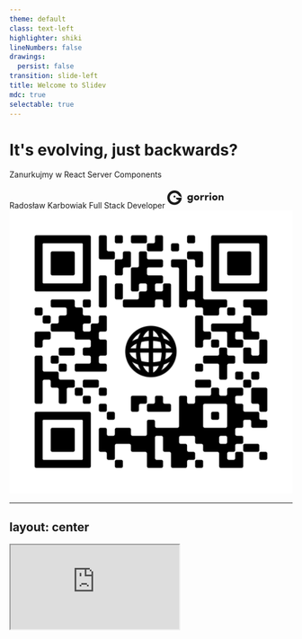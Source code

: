 ```yaml
---
theme: default
class: text-left
highlighter: shiki
lineNumbers: false
drawings:
  persist: false
transition: slide-left
title: Welcome to Slidev
mdc: true
selectable: true
---
```


# It's evolving, just backwards?

Zanurkujmy w React Server Components

<div class="flex flex-row align-center gap-4 abs-bl m-6 ml-14"> 
  <div class="flex flex-col"> 
    <span>Radosław Karbowiak</span> 
    <span class="text-sm text-zinc-400">Full Stack Developer</span> 
     <svg alt="Gorrion's logo" class="Headercomponents__StyledLogo-sc-16gu2kx-0 ekjHzm" width="100" preserveAspectRatio="xMinYMid" height="38" viewBox="0 0 147 38" fill="none"><path class="logo_letter" d="M56.0017 26.8551C56.4617 28.0851 58.0067 29.0051 59.3817 29.0051C62.0467 29.0051 63.2767 27.4301 63.0767 24.2501C62.4767 25.4251 60.7867 26.2001 59.0667 26.2001C57.2617 26.2001 55.7167 25.5401 54.3667 24.2501C53.0517 22.9601 52.3867 21.3001 52.3867 19.2651C52.3867 17.2001 53.0467 15.5101 54.3667 14.2201C55.7117 12.9051 57.2617 12.2451 59.0667 12.2451C60.7867 12.2451 62.4167 13.0201 63.0767 14.1951V12.5351H66.9467V24.0551C66.9467 29.7001 64.2267 32.5951 59.3817 32.5951C56.4317 32.5951 53.9367 30.9601 52.7917 28.4401L56.0017 26.8551ZM59.7567 16.0251C58.0067 16.0251 56.5467 17.3401 56.5467 19.1751C56.5467 21.1251 58.0067 22.4401 59.7567 22.4401C60.6167 22.4401 61.3617 22.1251 62.0217 21.5251C62.6817 20.8951 62.9967 20.1201 62.9967 19.1751C62.9967 17.2551 61.5067 16.0251 59.7567 16.0251Z" fill="currentColor" style="translate: none; rotate: none; scale: none; transform-origin: 0px 0px; opacity: 1; visibility: inherit;" data-svg-origin="52.38669967651367 12.245100021362305" transform="matrix(1,0,0,1,0,0)"></path><path class="logo_letter" d="M76.7436 26.1349C74.7936 26.1349 73.1586 25.5049 71.8136 24.2149C70.4686 22.9249 69.8086 21.2349 69.8086 19.1699C69.8086 17.1049 70.4686 15.4449 71.8136 14.1549C73.1586 12.8649 74.7936 12.2349 76.7436 12.2349C78.6936 12.2349 80.3236 12.8649 81.6736 14.1549C83.0236 15.4449 83.7086 17.1049 83.7086 19.1699C83.7086 21.2349 83.0186 22.9249 81.6736 24.2149C80.3286 25.5049 78.6936 26.1349 76.7436 26.1349ZM79.7836 19.1749C79.7836 17.4299 78.4386 16.1399 76.7486 16.1399C75.0586 16.1399 73.7386 17.4299 73.7386 19.1749C73.7386 21.0099 75.0586 22.2399 76.7486 22.2399C78.4636 22.2399 79.7836 21.0099 79.7836 19.1749Z" fill="currentColor" style="translate: none; rotate: none; scale: none; transform-origin: 0px 0px; opacity: 1; visibility: inherit;" data-svg-origin="69.80860137939453 12.234899520874023" transform="matrix(1,0,0,1,0,0)"></path><path class="logo_letter" d="M90.5517 25.9102H86.5667V12.5252H90.5517V15.7652C91.2117 13.4452 92.8166 12.2402 94.3316 12.2402C95.2217 12.2402 95.9666 12.4102 96.6266 12.7252L95.9117 16.3052C95.3667 16.0452 94.6816 15.9052 93.8766 15.9052C91.6716 15.9052 90.5517 17.6802 90.5517 21.2352V25.9102Z" fill="currentColor" style="translate: none; rotate: none; scale: none; transform-origin: 0px 0px; opacity: 1; visibility: inherit;" data-svg-origin="86.56669616699219 12.24020004272461" transform="matrix(1,0,0,1,0,0)"></path><path class="logo_letter" d="M102.669 25.9102H98.6836V12.5252H102.669V15.7652C103.329 13.4452 104.934 12.2402 106.449 12.2402C107.334 12.2402 108.084 12.4102 108.744 12.7252L108.024 16.3052C107.479 16.0452 106.794 15.9052 105.989 15.9052C103.784 15.9052 102.664 17.6802 102.664 21.2352V25.9102H102.669Z" fill="currentColor" style="translate: none; rotate: none; scale: none; transform-origin: 0px 0px; opacity: 1; visibility: inherit;" data-svg-origin="98.68360137939453 12.24020004272461" transform="matrix(1,0,0,1,0,0)"></path><path class="logo_letter" d="M115.212 7.57C115.212 8.86 114.122 9.92 112.777 9.92C111.402 9.92 110.282 8.86 110.282 7.57C110.282 6.28 111.402 5.25 112.777 5.25C114.127 5.25 115.212 6.28 115.212 7.57ZM114.757 12.525V25.91H110.802V12.525H114.757Z" fill="currentColor" style="translate: none; rotate: none; scale: none; transform-origin: 0px 0px; opacity: 1; visibility: inherit;" data-svg-origin="110.28199768066406 5.25" transform="matrix(1,0,0,1,0,0)"></path><path class="logo_letter" d="M124.552 26.1349C122.602 26.1349 120.972 25.5049 119.622 24.2149C118.272 22.9249 117.617 21.2349 117.617 19.1699C117.617 17.1049 118.277 15.4449 119.622 14.1549C120.967 12.8649 122.602 12.2349 124.552 12.2349C126.502 12.2349 128.137 12.8649 129.482 14.1549C130.827 15.4449 131.517 17.1049 131.517 19.1699C131.517 21.2349 130.832 22.9249 129.482 24.2149C128.132 25.5049 126.502 26.1349 124.552 26.1349ZM127.592 19.1749C127.592 17.4299 126.242 16.1399 124.552 16.1399C122.862 16.1399 121.542 17.4299 121.542 19.1749C121.542 21.0099 122.862 22.2399 124.552 22.2399C126.272 22.2399 127.592 21.0099 127.592 19.1749Z" fill="currentColor" style="translate: none; rotate: none; scale: none; transform-origin: 0px 0px; opacity: 1; visibility: inherit;" data-svg-origin="117.61699676513672 12.234899520874023" transform="matrix(1,0,0,1,0,0)"></path><path class="logo_letter" d="M138.355 25.9102H134.375V12.5252H138.355V14.4752C139.075 13.1302 140.65 12.2402 142.225 12.2402C145.32 12.2402 147.125 14.1602 147.125 17.9152V25.9102H143.14V18.7752C143.14 17.0552 142.225 16.1102 140.82 16.1102C139.185 16.1102 138.355 17.0252 138.355 18.8352V25.9102Z" fill="currentColor" style="translate: none; rotate: none; scale: none; transform-origin: 0px 0px; opacity: 1; visibility: inherit;" data-svg-origin="134.375 12.24020004272461" transform="matrix(1,0,0,1,0,0)"></path><g class="logo_bird" style="translate: none; rotate: none; scale: none; transform-origin: 0px 0px;" data-svg-origin="18.917499542236328 18.920000076293945" transform="matrix(1,0,0,1,0,0)"><path d="M18.9213 18.0554C20.1031 18.0554 21.0613 17.0973 21.0613 15.9154C21.0613 14.7335 20.1031 13.7754 18.9213 13.7754C17.7394 13.7754 16.7812 14.7335 16.7812 15.9154C16.7812 17.0973 17.7394 18.0554 18.9213 18.0554Z" stroke="currentColor" stroke-miterlimit="10"></path><path d="M18.9213 18.0554C20.1031 18.0554 21.0613 17.0973 21.0613 15.9154C21.0613 14.7335 20.1031 13.7754 18.9213 13.7754C17.7394 13.7754 16.7812 14.7335 16.7812 15.9154C16.7812 17.0973 17.7394 18.0554 18.9213 18.0554Z" fill="currentColor"></path><path d="M37.835 19.17C37.7 29.505 29.285 37.84 18.92 37.84C8.47 37.84 0 29.37 0 18.92C0 8.47 8.47 0 18.92 0C29.165 0 37.505 8.14 37.83 18.305L30.345 13.86C28.405 9.48 24.02 6.425 18.92 6.425C12.02 6.425 6.43 12.02 6.43 18.915C6.43 25.815 12.025 31.405 18.92 31.405C23.78 31.405 27.99 28.63 30.055 24.575H28.06C25.075 24.575 22.655 22.155 22.655 19.17H37.835Z" fill="currentColor"></path></g></svg>
  </div>
 
</div>

<img src="images/frame.png" class="abs-tr w-20 h-20 m-6"/>


<div class="abs-br m-6 flex gap-2">
  <a href="https://github.com/rkarbowiak" target="_blank" alt="GitHub" title="Open in GitHub"
    class="text-xl slidev-icon-btn opacity-50 !border-none !hover:text-white">
    <carbon-logo-github />
  </a>
  <a href="https://www.linkedin.com/in/radoslaw-karbowiak/" target="_blank" alt="Linkedin" title="Open in Linkedin"
    class="text-xl slidev-icon-btn opacity-50 !border-none !hover:text-white">
    <carbon-logo-linkedin />
  </a>
</div>

---
layout: center
---

<iframe src="https://php-lambo.vercel.app/" class="w-screen h-screen"/>

---
layout: default
---

# Agenda

<div class="flex flex-col justify-between h-11/12">
  <ul>
    <li>Wprowadzenie</li>
    <li>Czym są React Server Components? </li>
    <li>W jaki sposób mają nam pomóc?</li>
    <li>Przykłady</li>
    <li>Zalety i wady</li>
    <li>Podsumowanie</li>
  </ul>

  <div> PS: Na prezentacji będziemy używać Next.js </div>
</div>

--- 
layout: center
---

## Czemu Next.js?

<img src="/images/image-4.png" alt="Next.js" class="w-1/2 mt-5" />

<a href="https://react.dev/learn/start-a-new-react-project#bleeding-edge-react-frameworks"> Źródło </a>



--- 
layout: default
---


## Zobaczmy jak przebiega renderowanie po stronie klienta

![Alt text](/images/image-2.png)

<ul class="abs-bl text-sm m-6">
  <li>TTI - Time To Interactive</li>
  <li>FCP - First Contentful Paint</li>
  <li>LCP - Largest Content Paint</li>
</ul>

<!-- 
FCP - First Contentful Paint – kolejny wskaźnik, który mierzy ilość czasu, jaką zajmuje przeglądarce załadowanie pierwszego contentu na stronie www (obrazka, treści lub video).
TTI - Time to Interactive – wskaźnik mierzący ilość czasu, która upływa od załadowania strony internetowej do chwili uzyskania możliwości wprowadzenia danych w serwisie. 
LCP – Largest Contentful Paint – wyrenderowanie treści. Wskaźnik LCP pokazuje szybkość ładowania serwisu. Mierzy się ją, jako czas potrzebny przeglądarce do załadowania największego elementu na stronie internetowej 
-->

--- 
layout: center
---

## Minusy 

- Google nie zaindeksuje naszej strony
- Dużo zapytań do serwera
- Bundle JS musi być pobrany i uruchomiony, duży wpływ wielkości bundle'a na czas ładowania
- Utrudnione cache'owanie

--- 
layout: default
---

## Może by tak renderować po stronie serwera?



![Alt text](/images/image.png)
<ul class="abs-bl text-sm m-6">
  <li>TTI - Time To Interactive</li>
  <li>FCP - First Contentful Paint</li>
  <li>LCP - Largest Content Paint</li>
</ul>
---
layout: default
---

## Przecież to już jest możliwe!

```jsx {all} {lines:true}
export async function getServerSideProps() {
  const res = await fetch('/users')
  const users = await res.json()
  return { props: { users } }
}
 
export default function Page({ users }) {
  return <UsersList users={users} />
}
```

<div v-click>
<div>Z TS nawet całość się nie mieści... </div>

```tsx {all} {lines:true}
import type { InferGetServerSidePropsType, GetServerSideProps } from 'next'
import type { User } from '../types'

export const getServerSideProps = (async (context) => {
  const res = await fetch('users')
  const users = await res.json()
  return { props: { users } }
}) satisfies GetServerSideProps<{
  users: User[]
}>
 
export default function Page({
  users,
}: InferGetServerSidePropsType<typeof getServerSideProps>) {
  return <UsersList users={users} />
}
```
</div>
<div>

</div>


--- 
layout: fact
---

Znamy dotychczasowe problemy, więc poznajmy React Server Components

---
layout: statement
---

# RSC pozwalają na renderowanie komponentów Reacta po stronie serwera.


---
layout: two-cols

---
## Client Component

<div class="mr-2">
```jsx {all} {lines:true}
function UserPage() {
  const [users, setUsers] = useState([]);

  useEffect(() => {
    fetch('/api/users')
      .then((res) => res.json())
      .then((data) => setUsers(data));
  }, []);

  return (
    <div>
      <h1>Users</h1>
      <ul>
        {users.map((user) => (
          <li key={user.userId}>{user.username}</li>
        ))}
      </ul>
    </div>
  );
}
```
</div>


:: right ::

## Server Component (Next.js)

<div>
```jsx {all|2|1} {lines:true}
export default async function UserPage() {
  const users = await getUsers();

  return (
    <div>
      <h1>Users</h1>
      <ul>
        {users.map((user) => (
          <li key={user.userId}>{user.username}</li>
        ))}
      </ul>
    </div>
  );
}
```
</div>

---
layout: two-cols

---
## Client Component
<div class="mr-2">

```jsx {lines:true}
function UserPage() {
  const [users, setUsers] = useState([]);

  useEffect(() => {
    fetch('/api/users')
      .then((res) => res.json())
      .then((data) => setUsers(data));
  }, []);

  return (
    <div>
      <h1>Users</h1>
      <ul>
        {users.map((user) => (
          <li key={user.userId}>{user.username}</li>
        ))}
      </ul>
    </div>
  );
}
```
</div>
:: right ::

## Server Component (Next.js)

```jsx {all|2-5} {lines:true}
export default async function UserPage() {
  const users = await sql`
    SELECT * FROM users
  `;

  return (
    <div>
      <h1>Users</h1>
      <ul>
        {users.map((user) => (
          <li key={user.userId}>{user.username}</li>
        ))}
      </ul>
    </div>
  );
}
```

---
layout: fact
---

## Demo


---
layout: default
---

## Cool! Dodajmy trochę logiki

```jsx {all} {lines:true}
export default async function UserPage() {
  const users = await sql`
    SELECT * FROM users
  `;

  const [selectedUser, setSelectedUser] = useState(null);

  return (
    <div>
      <h1>Users</h1>
      <ul>
        {users.map(user => (
          <li key={user.userId}>
            <p>{user.username}</p>
            <input
              type="checkbox"
              checked={selectedUser === user.userId}
              onChange={() => setSelectedUser(user.userId)}
            />
          </li>
        )}
      </ul>
    </div>
  );
}
```


<img
  v-click
  class="absolute top-20 right-7 w-80"
  src="/images/Explosion-Boom.png"
  alt=""
/>


---
layout: two-cols
---

## Co zrobić, żeby to zadziałało?

<div class="mr-2">
```jsx {all} {lines:true}
export default async function UserPage() {
  const users = await sql`
    SELECT * FROM users
  `;

  return (
    <div>
      <h1>Users</h1>
      <UserList users={users} />
    </div>
  );
}
```
</div>
::right::

```jsx {all|2} {lines:true}
// UserList.js
"use client";
export default function UserList({ users }) {
  const [user, setUser] = useState(null);

  return (
    <ul>
      {users.map(u => (
        <li key={u.userId}>
          <p>{u.username}</p>
          <input
            type="checkbox"
            checked={user === u.userId}
            onChange={() => setUser(u.userId)}
          />
        </li>
      )}
    </ul>
  );
}
```
---
layout: fact
---

## Demo


---
layout: center
---

## Bundle size hell
 <img
    class="w-100 h-100 abs"
    src="/images/bundle-size.png"
    alt=""
/>

---
layout: fact
---

## Demo


---
layout: default
---

## Co z mutacją danych?


```jsx {all|3} {lines:true}
export default function Page() {
  const handleSubmit = async (formData: FormData) => {
    "use server";
    const username = formData.get("username");
    await sql`
      INSERT INTO users (username)
      VALUES (${username})
    `;
  };

  return (
    <form action={handleSubmit}>
      <label>Username</label> <br />
      <input id="username" name="username" className="text-black" />
      <br />
      <button type="submit">Submit</button>
    </form>
  );
}
```

---
layout: default
--- 

## Co jeśli?
![Alt text](/images/suspense.png)

<ul class="abs-bl text-sm m-6">
  <li>TTI - Time To Interactive</li>
  <li>FCP - First Contentful Paint</li>
  <li>LCP - Largest Content Paint</li>
</ul>

---
layout: fact
---

## Cool stuff

---
layout: two-cols
---

## Zalety
- Szybsze ładowanie strony
- Google zaindeksuje naszą stronę
- Cache przeglądarki są wykorzystywane
- Mniejszy bundle JS

::right::

## Wady
- Nowy paradygmat
- Trudniejsze debugowanie i testowanie
- Nie wszystkie komponenty mogą być renderowane po stronie serwera
- Nie wszystkie biblioteki są kompatybilne



---
layout: default
---

## Podsumowanie

- Nowy paradygmat, który wymaga częściowej zmiany sposobu myślenia
- Nowe narzędzia oferują nam wiele benefitów (SEO, Bundle Size, UX, DX)
- RSC nie jest rozwiązaniem dla wszystkich problemów i nie zastąpi CSR

---
layout: center
---

## Co dalej?

- https://www.joshwcomeau.com/react/server-components/ Making sense of RSC
- https://github.com/reactwg/react-18/discussions/37 New Suspense SSR Architecture in React 18
- https://nextjs.org/docs/app/building-your-application/data-fetching NextJS Docs

---
layout: center
---

## Pytania

---
layout: end
---

## Dziękuję bardzo za uwagę!


